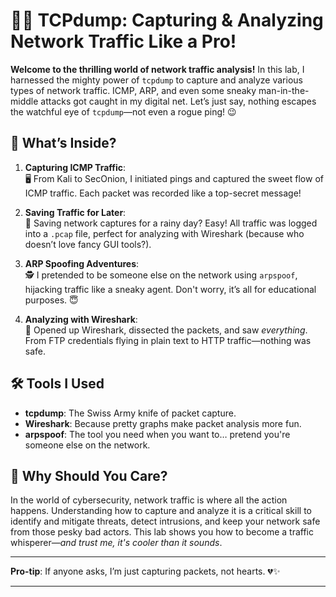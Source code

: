 # 🕵️‍♂️ TCPdump: Capturing & Analyzing Network Traffic Like a Pro!

**Welcome to the thrilling world of network traffic analysis!** In this lab, I harnessed the mighty power of `tcpdump` to capture and analyze various types of network traffic. ICMP, ARP, and even some sneaky man-in-the-middle attacks got caught in my digital net. Let’s just say, nothing escapes the watchful eye of `tcpdump`—not even a rogue ping! 😉

## 🚀 What’s Inside?

1. **Capturing ICMP Traffic**:  
   🖥️ From Kali to SecOnion, I initiated pings and captured the sweet flow of ICMP traffic. Each packet was recorded like a top-secret message!
   
2. **Saving Traffic for Later**:  
   📁 Saving network captures for a rainy day? Easy! All traffic was logged into a `.pcap` file, perfect for analyzing with Wireshark (because who doesn’t love fancy GUI tools?).

3. **ARP Spoofing Adventures**:  
   🕵️ I pretended to be someone else on the network using `arpspoof`, hijacking traffic like a sneaky agent. Don't worry, it’s all for educational purposes. 😇

4. **Analyzing with Wireshark**:  
   🔬 Opened up Wireshark, dissected the packets, and saw *everything*. From FTP credentials flying in plain text to HTTP traffic—nothing was safe.

## 🛠️ Tools I Used

- **tcpdump**: The Swiss Army knife of packet capture.
- **Wireshark**: Because pretty graphs make packet analysis more fun.
- **arpspoof**: The tool you need when you want to… pretend you're someone else on the network.

## 🔑 Why Should You Care?

In the world of cybersecurity, network traffic is where all the action happens. Understanding how to capture and analyze it is a critical skill to identify and mitigate threats, detect intrusions, and keep your network safe from those pesky bad actors. This lab shows you how to become a traffic whisperer—*and trust me, it's cooler than it sounds*.

---

**Pro-tip**: If anyone asks, I’m just capturing packets, not hearts. 💔✨

---

